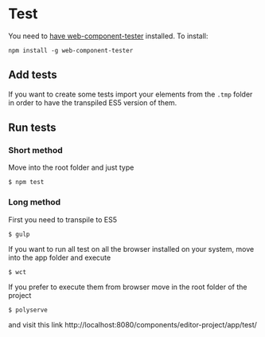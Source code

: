 # Test
You need to [have web-component-tester](https://github.com/Polymer/web-component-tester) installed. To install:
```
npm install -g web-component-tester
```

## Add tests
If you want to create some tests import your elements from the `.tmp` folder in order to have the transpiled ES5 version of them.

## Run tests
### Short method
Move into the root folder and just type
```
$ npm test
```

### Long method
First you need to transpile to ES5
```
$ gulp
```

If you want to run all test on all the browser installed on your system, move into the app folder and execute
```
$ wct
```

If you prefer to execute them from browser
move in the root folder of the project
```
$ polyserve
```
and visit this link http://localhost:8080/components/editor-project/app/test/
